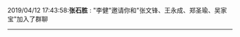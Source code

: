 2019/04/12 17:43:58:**张石胜** : "李健"邀请你和"张文锋、王永成、郑圣瑜、吴家宝"加入了群聊
*************************************************************************************
